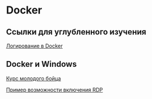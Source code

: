# Docker

## Ссылки для углубленного изучения

[Логирование в Docker](https://medium.com/@yoanis_gil/logging-with-docker-part-1-b23ef1443aac)

## Docker и Windows

[Курс молодого бойца](https://github.com/docker/dcus-hol-2017/tree/master/windows-101)

[Пример возможности включения
RDP](https://withinrafael.com/2018/03/09/using-remote-desktop-services-in-containers/)


